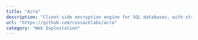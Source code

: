 ```yaml
---
title: "Acra"
description: "Client-side encryption engine for SQL databases, with strong selective encryption, SQL injections prevention and intrusion detection by @cossacklabs."
url: "https://github.com/cossacklabs/acra"
category: "Web Exploitation"
---
```


